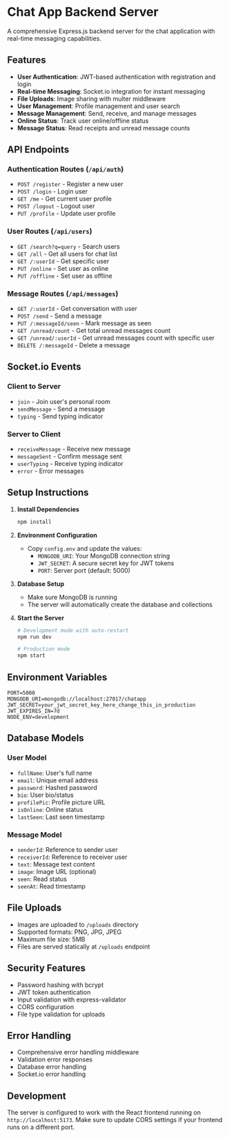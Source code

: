 # Chat App Backend Server

A comprehensive Express.js backend server for the chat application with real-time messaging capabilities.

## Features

- **User Authentication**: JWT-based authentication with registration and login
- **Real-time Messaging**: Socket.io integration for instant messaging
- **File Uploads**: Image sharing with multer middleware
- **User Management**: Profile management and user search
- **Message Management**: Send, receive, and manage messages
- **Online Status**: Track user online/offline status
- **Message Status**: Read receipts and unread message counts

## API Endpoints

### Authentication Routes (`/api/auth`)
- `POST /register` - Register a new user
- `POST /login` - Login user
- `GET /me` - Get current user profile
- `POST /logout` - Logout user
- `PUT /profile` - Update user profile

### User Routes (`/api/users`)
- `GET /search?q=query` - Search users
- `GET /all` - Get all users for chat list
- `GET /:userId` - Get specific user
- `PUT /online` - Set user as online
- `PUT /offline` - Set user as offline

### Message Routes (`/api/messages`)
- `GET /:userId` - Get conversation with user
- `POST /send` - Send a message
- `PUT /:messageId/seen` - Mark message as seen
- `GET /unread/count` - Get total unread messages count
- `GET /unread/:userId` - Get unread messages count with specific user
- `DELETE /:messageId` - Delete a message

## Socket.io Events

### Client to Server
- `join` - Join user's personal room
- `sendMessage` - Send a message
- `typing` - Send typing indicator

### Server to Client
- `receiveMessage` - Receive new message
- `messageSent` - Confirm message sent
- `userTyping` - Receive typing indicator
- `error` - Error messages

## Setup Instructions

1. **Install Dependencies**
   ```bash
   npm install
   ```

2. **Environment Configuration**
   - Copy `config.env` and update the values:
     - `MONGODB_URI`: Your MongoDB connection string
     - `JWT_SECRET`: A secure secret key for JWT tokens
     - `PORT`: Server port (default: 5000)

3. **Database Setup**
   - Make sure MongoDB is running
   - The server will automatically create the database and collections

4. **Start the Server**
   ```bash
   # Development mode with auto-restart
   npm run dev
   
   # Production mode
   npm start
   ```

## Environment Variables

```env
PORT=5000
MONGODB_URI=mongodb://localhost:27017/chatapp
JWT_SECRET=your_jwt_secret_key_here_change_this_in_production
JWT_EXPIRES_IN=7d
NODE_ENV=development
```

## Database Models

### User Model
- `fullName`: User's full name
- `email`: Unique email address
- `password`: Hashed password
- `bio`: User bio/status
- `profilePic`: Profile picture URL
- `isOnline`: Online status
- `lastSeen`: Last seen timestamp

### Message Model
- `senderId`: Reference to sender user
- `receiverId`: Reference to receiver user
- `text`: Message text content
- `image`: Image URL (optional)
- `seen`: Read status
- `seenAt`: Read timestamp

## File Uploads

- Images are uploaded to `/uploads` directory
- Supported formats: PNG, JPG, JPEG
- Maximum file size: 5MB
- Files are served statically at `/uploads` endpoint

## Security Features

- Password hashing with bcrypt
- JWT token authentication
- Input validation with express-validator
- CORS configuration
- File type validation for uploads

## Error Handling

- Comprehensive error handling middleware
- Validation error responses
- Database error handling
- Socket.io error handling

## Development

The server is configured to work with the React frontend running on `http://localhost:5173`. Make sure to update CORS settings if your frontend runs on a different port.
